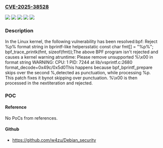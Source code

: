 ### [CVE-2025-38528](https://cve.mitre.org/cgi-bin/cvename.cgi?name=CVE-2025-38528)
![](https://img.shields.io/static/v1?label=Product&message=Linux&color=blue)
![](https://img.shields.io/static/v1?label=Version&message=&color=brightgreen)
![](https://img.shields.io/static/v1?label=Version&message=48cac3f4a96ddf08df8e53809ed066de0dc93915%20&color=brightgreen)
![](https://img.shields.io/static/v1?label=Version&message=5.13%20&color=brightgreen)
![](https://img.shields.io/static/v1?label=Vulnerability&message=n%2Fa&color=blue)

### Description

In the Linux kernel, the following vulnerability has been resolved:bpf: Reject %p% format string in bprintf-like helpersstatic const char fmt[] = "%p%";    bpf_trace_printk(fmt, sizeof(fmt));The above BPF program isn't rejected and causes a kernel warning atruntime:    Please remove unsupported %\x00 in format string    WARNING: CPU: 1 PID: 7244 at lib/vsprintf.c:2680 format_decode+0x49c/0x5d0This happens because bpf_bprintf_prepare skips over the second %,detected as punctuation, while processing %p. This patch fixes it bynot skipping over punctuation. %\x00 is then processed in the nextiteration and rejected.

### POC

#### Reference
No PoCs from references.

#### Github
- https://github.com/w4zu/Debian_security

